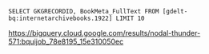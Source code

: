 `SELECT GKGRECORDID, BookMeta_FullText FROM [gdelt-bq:internetarchivebooks.1922] LIMIT 10`

https://bigquery.cloud.google.com/results/nodal-thunder-571:bquijob_78e8195_15e310050ec